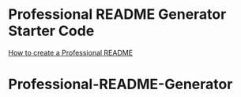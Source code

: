 # Professional README Generator Starter Code

[How to create a Professional README](https://coding-boot-camp.github.io/full-stack/github/professional-readme-guide)
# Professional-README-Generator
